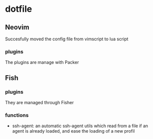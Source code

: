 # dotfile

## Neovim
Succesfully moved the config file from vimscript to lua script

### plugins
The plugins are manage with Packer

## Fish
### plugins
They are managed through Fisher
### functions
* ssh-agent: an automatic ssh-agent utils which read from a file if an agent is already loaded, and ease the loading of a new profil


